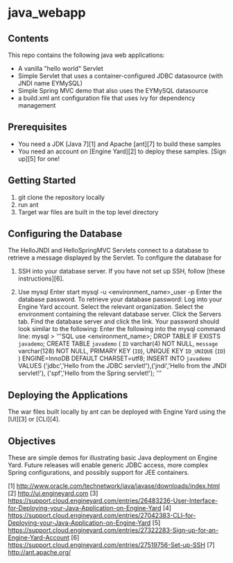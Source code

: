 java_webapp
===========

Contents
--------
This repo contains the following java web applications:

- A vanilla "hello world" Servlet 
- Simple Servlet that uses a container-configured JDBC datasource (with JNDI name EYMySQL)
- Simple Spring MVC demo that also uses the EYMySQL datasource
- a build.xml ant configuration file that uses ivy for dependency management

Prerequisites
-------------
- You need a JDK [Java 7][1] and Apache [ant][7] to build these samples
- You need an account on [Engine Yard][2] to deploy these samples. [Sign up][5] for one!

Getting Started
---------------
1. git clone the repository locally
2. run ant
3. Target war files are built in the top level directory

Configuring the Database
------------------------
The HelloJNDI and HelloSpringMVC Servlets connect to a database to retrieve a message displayed by the Servlet.
To configure the database for

1. SSH into your database server.
If you have not set up SSH, follow [these instructions][6].

2. Use mysql 
Enter start mysql -u <environment_name>_user -p
Enter the database password.
To retrieve your database password:
Log into your Engine Yard account.
Select the relevant organization.
Select the environment containing the relevant database server.
Click the Servers tab.
Find the database server and click the  link.
Your password should look similar to the following:
Enter the following into the mysql command line:
mysql > 
'''SQL
use <environment_name>;
DROP TABLE IF EXISTS `javademo`;
CREATE TABLE `javademo` (
`ID` varchar(4) NOT NULL,
`message` varchar(128) NOT NULL,
PRIMARY KEY  (`ID`),
UNIQUE KEY `ID_UNIQUE` (`ID`)
) ENGINE=InnoDB DEFAULT CHARSET=utf8;
INSERT INTO `javademo` VALUES ('jdbc','Hello from the JDBC servlet!'),('jndi','Hello from the JNDI servlet!'), ('spf','Hello from the Spring servlet!');
'''

Deploying the Applications
--------------------------
The war files built locally by ant can be deployed with Engine Yard using the [UI][3] or [CLI][4].

Objectives
----------
These are simple demos for illustrating basic Java deployment on Engine Yard. Future releases will enable generic JDBC access, more complex Spring configurations, and possibly support for JEE containers. 

[1] http://www.oracle.com/technetwork/java/javase/downloads/index.html
[2] http://ui.engineyard.com
[3] https://support.cloud.engineyard.com/entries/26483236-User-Interface-for-Deploying-your-Java-Application-on-Engine-Yard
[4] https://support.cloud.engineyard.com/entries/27042383-CLI-for-Deploying-your-Java-Application-on-Engine-Yard
[5] https://support.cloud.engineyard.com/entries/27322283-Sign-up-for-an-Engine-Yard-Account
[6] https://support.cloud.engineyard.com/entries/27519756-Set-up-SSH
[7] http://ant.apache.org/